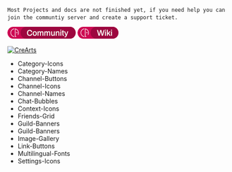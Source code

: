 ``Most Projects and docs are not finished yet, if you need help you can join the communtiy server and create a support ticket.``

[![Community](https://raw.githubusercontent.com/CorellanStoma/CorellanStoma/master/shields/community.png)](https://discord.gg/8W8E39Z)
[![Wiki](https://raw.githubusercontent.com/CorellanStoma/CorellanStoma/master/shields/wiki.png)](https://crearts.wiki/)

[![CreArts](https://user-images.githubusercontent.com/58918358/125176488-0d74b200-e1d4-11eb-845a-b8ee0e794631.png)](https://github.com/CorellanStoma/CreArts "CreArts Theme")

* Category-Icons
* Category-Names 
* Channel-Buttons 
* Channel-Icons
* Channel-Names
* Chat-Bubbles
* Context-Icons
* Friends-Grid
* Guild-Banners
* Guild-Banners
* Image-Gallery
* Link-Buttons
* Multilingual-Fonts
* Settings-Icons
